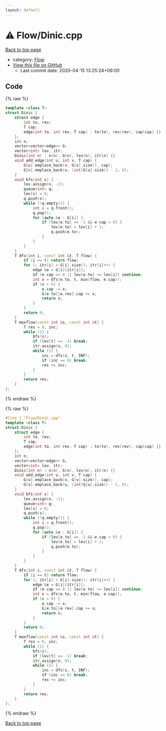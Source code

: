 ```yaml
---
layout: default
---
```


<!-- mathjax config similar to math.stackexchange -->
<script type="text/javascript" async
  src="https://cdnjs.cloudflare.com/ajax/libs/mathjax/2.7.5/MathJax.js?config=TeX-MML-AM_CHTML">
</script>
<script type="text/x-mathjax-config">
  MathJax.Hub.Config({
    TeX: { equationNumbers: { autoNumber: "AMS" }},
    tex2jax: {
      inlineMath: [ ['$','$'] ],
      processEscapes: true
    },
    "HTML-CSS": { matchFontHeight: false },
    displayAlign: "left",
    displayIndent: "2em"
  });
</script>

<script type="text/javascript" src="https://cdnjs.cloudflare.com/ajax/libs/jquery/3.4.1/jquery.min.js"></script>
<script src="https://cdn.jsdelivr.net/npm/jquery-balloon-js@1.1.2/jquery.balloon.min.js" integrity="sha256-ZEYs9VrgAeNuPvs15E39OsyOJaIkXEEt10fzxJ20+2I=" crossorigin="anonymous"></script>
<script type="text/javascript" src="../../assets/js/copy-button.js"></script>
<link rel="stylesheet" href="../../assets/css/copy-button.css" />


# :warning: Flow/Dinic.cpp

<a href="../../index.html">Back to top page</a>

* category: <a href="../../index.html#f1a76f66cca677c6e628d9ca58a6c8fc">Flow</a>
* <a href="{{ site.github.repository_url }}/blob/master/Flow/Dinic.cpp">View this file on GitHub</a>
    - Last commit date: 2020-04-15 13:25:24+09:00




## Code

<a id="unbundled"></a>
{% raw %}
```cpp
template <class T>
struct Dinic {
    struct edge {
        int to, rev;
        T cap;
        edge(int to, int rev, T cap) : to(to), rev(rev), cap(cap) {}
    };
    int n;
    vector<vector<edge>> G;
    vector<int> lev, itr;
    Dinic(int n) : n(n), G(n), lev(n), itr(n) {}
    void add_edge(int u, int v, T cap) {
        G[u].emplace_back(v, G[v].size(), cap);
        G[v].emplace_back(u, (int)G[u].size() - 1, 0);
    }
    void bfs(int s) {
        lev.assign(n, -1);
        queue<int> q;
        lev[s] = 0;
        q.push(s);
        while (!q.empty()) {
            int i = q.front();
            q.pop();
            for (auto &e : G[i]) {
                if (lev[e.to] == -1 && e.cap > 0) {
                    lev[e.to] = lev[i] + 1;
                    q.push(e.to);
                }
            }
        }
    }
    T dfs(int i, const int &t, T flow) {
        if (i == t) return flow;
        for (; itr[i] < G[i].size(); itr[i]++) {
            edge &e = G[i][itr[i]];
            if (e.cap == 0 || lev[e.to] <= lev[i]) continue;
            int x = dfs(e.to, t, min(flow, e.cap));
            if (x > 0) {
                e.cap -= x;
                G[e.to][e.rev].cap += x;
                return x;
            }
        }
        return 0;
    }
    T maxflow(const int &s, const int &t) {
        T res = 0, inc;
        while (1) {
            bfs(s);
            if (lev[t] == -1) break;
            itr.assign(n, 0);
            while (1) {
                inc = dfs(s, t, INF);
                if (inc == 0) break;
                res += inc;
            }
        }
        return res;
    }
};
```
{% endraw %}

<a id="bundled"></a>
{% raw %}
```cpp
#line 1 "Flow/Dinic.cpp"
template <class T>
struct Dinic {
    struct edge {
        int to, rev;
        T cap;
        edge(int to, int rev, T cap) : to(to), rev(rev), cap(cap) {}
    };
    int n;
    vector<vector<edge>> G;
    vector<int> lev, itr;
    Dinic(int n) : n(n), G(n), lev(n), itr(n) {}
    void add_edge(int u, int v, T cap) {
        G[u].emplace_back(v, G[v].size(), cap);
        G[v].emplace_back(u, (int)G[u].size() - 1, 0);
    }
    void bfs(int s) {
        lev.assign(n, -1);
        queue<int> q;
        lev[s] = 0;
        q.push(s);
        while (!q.empty()) {
            int i = q.front();
            q.pop();
            for (auto &e : G[i]) {
                if (lev[e.to] == -1 && e.cap > 0) {
                    lev[e.to] = lev[i] + 1;
                    q.push(e.to);
                }
            }
        }
    }
    T dfs(int i, const int &t, T flow) {
        if (i == t) return flow;
        for (; itr[i] < G[i].size(); itr[i]++) {
            edge &e = G[i][itr[i]];
            if (e.cap == 0 || lev[e.to] <= lev[i]) continue;
            int x = dfs(e.to, t, min(flow, e.cap));
            if (x > 0) {
                e.cap -= x;
                G[e.to][e.rev].cap += x;
                return x;
            }
        }
        return 0;
    }
    T maxflow(const int &s, const int &t) {
        T res = 0, inc;
        while (1) {
            bfs(s);
            if (lev[t] == -1) break;
            itr.assign(n, 0);
            while (1) {
                inc = dfs(s, t, INF);
                if (inc == 0) break;
                res += inc;
            }
        }
        return res;
    }
};

```
{% endraw %}

<a href="../../index.html">Back to top page</a>

